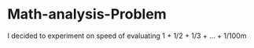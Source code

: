 # Math-analysis-Problem
I decided to experiment on speed of evaluating 1 + 1/2 + 1/3 + ... + 1/100m
